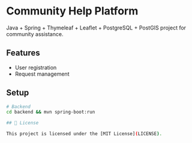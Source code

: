 # Community Help Platform

Java + Spring + Thymeleaf + Leaflet + PostgreSQL + PostGIS project for community assistance.

## Features
- User registration
- Request management

## Setup
```bash
# Backend
cd backend && mvn spring-boot:run

## 📄 License

This project is licensed under the [MIT License](LICENSE).
